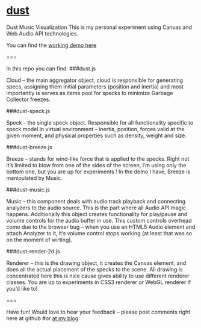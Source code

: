 [dust](http://lab.dzenkovich.com/Dust/)
====

Dust Music Visualization
This is my personal experiment using Canvas and Web Audio API technologies.

You can find the [working demo here](http://lab.dzenkovich.com/Dust/)

===

In this repo you can find:
###dust.js

Cloud – the main aggregator object, cloud is responsible for generating specs, assigning them initial parameters (position and inertia) and most importantly is serves as items pool for specks to minimize Garbage Collector freezes.

###dust-speck.js

Speck – the single speck object. Responsible for all functionality specific to speck model in virtual environment – inertia, position, forces valid at the given moment, and physical properties such as density, weight and size.

###dust-breeze.js

Breeze – stands for wind-like force that is applied to the specks.  Right not it’s limited to blow from one of the sides of the screen, I’m using only the bottom one, but you are up for experiments ! In the demo I have, Breeze is manipulated by Music.

###dust-music.js

Music – this component deals with audio track playback and connecting analyzers to the audio source. This is the part where all Audio API magic happens. Additionally this object creates functionality for play/pause and volume controls for the audio buffer in use. This custom controls overhead come due to the browser bug – when you use an HTML5 Audio element and attach Analyzer to it, it’s volume control stops working (at least that was so on the moment of wirting).

###dust-render-2d.js

Renderer – this is the drawing object, it creates the Canvas element, and does all the actual placement of the specks to the scene. All drawing is concentrated here this is nice cause gives ability to use different renderer classes. You are up to experiments in CSS3 renderer or WebGL renderer if you’d like to! 

===

Have fun!
Would love to hear your feedback – please post comments right here at github
#or [at my blog](http://dzenkovich.com/2013/09/dust-music-visualisation/)
